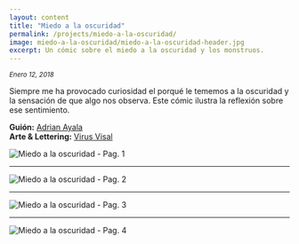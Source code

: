 ```yaml
---
layout: content
title: "Miedo a la oscuridad"
permalink: /projects/miedo-a-la-oscuridad/
image: miedo-a-la-oscuridad/miedo-a-la-oscuridad-header.jpg
excerpt: Un cómic sobre el miedo a la oscuridad y los monstruos.
---
```


<small>*Enero 12, 2018*</small>

Siempre me ha provocado curiosidad el porqué le tememos a la oscuridad y la sensación de que algo nos observa. Este cómic ilustra la reflexión sobre ese sentimiento.

**Guión:** [Adrian Ayala](https://twitter.com/adrrian17)  
**Arte & Lettering:** [Virus Visal](https://twitter.com/virusvisal)
 
![Miedo a la oscuridad - Pag. 1]({{site.url}}/assets/miedo-a-la-oscuridad/miedo-a-la-oscuridad-1.jpg)

---

![Miedo a la oscuridad - Pag. 2]({{site.url}}/assets/miedo-a-la-oscuridad/miedo-a-la-oscuridad-2.jpg)

---

![Miedo a la oscuridad - Pag. 3]({{site.url}}/assets/miedo-a-la-oscuridad/miedo-a-la-oscuridad-3.jpg)

---

![Miedo a la oscuridad - Pag. 4]({{site.url}}/assets/miedo-a-la-oscuridad/miedo-a-la-oscuridad-4.jpg)
